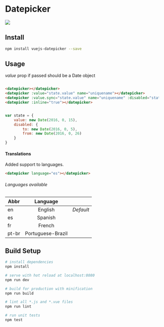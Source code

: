 # Datepicker

![](https://travis-ci.org/charliekassel/vuejs-datepicker.svg?branch=master)

## Install

``` bash
npm install vuejs-datepicker --save
```

## Usage

*value* prop if passed should be a Date object

``` html

<datepicker></datepicker>
<datepicker :value="state.value" name="uniquename"></datepicker>
<datepicker :value.sync="state.value" name="uniquename" :disabled="state.disabled"></datepicker>
<datepicker :inline="true"></datepicker>
```

``` javascript

var state = {
    value: new Date(2016, 0, 15),
    disabled: {
        to: new Date(2016, 0, 5),
        from: new Date(2016, 0, 26)    
    }
}

```


#### Translations
Added support to languages.

``` html
<datepicker language="es"></datepicker>
```
###### Languages available
| Abbr        | Language         |          |
| ----------- |:----------------:|---------:|
| en          | English          | *Default*| 
| es          | Spanish          |          |
| fr          | French           |          |
| pt-br       | Portuguese-Brazil|          |

## Build Setup

``` bash
# install dependencies
npm install

# serve with hot reload at localhost:8080
npm run dev

# build for production with minification
npm run build

# lint all *.js and *.vue files
npm run lint

# run unit tests
npm test
```
